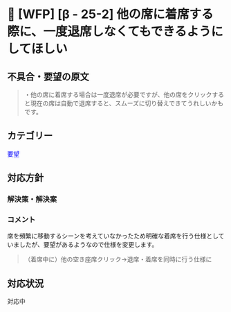 # 🌳 [WFP] [β - 25-2] 他の席に着席する際に、一度退席しなくてもできるようにしてほしい

## 不具合・要望の原文

> ・他の席に着席する場合は一度退席が必要ですが、他の席をクリックすると現在の席は自動で退席すると、スムーズに切り替えできてうれしいかもです。

## カテゴリー

<span style="color: blue;">要望</span>



## 対応方針

### 解決策・解決案



### コメント

席を頻繁に移動するシーンを考えていなかったため明確な着席を行う仕様としていましたが、要望があるようなので仕様を変更します。

> （着席中に）他の空き座席クリック→退席・着席を同時に行う仕様に

## 対応状況

対応中